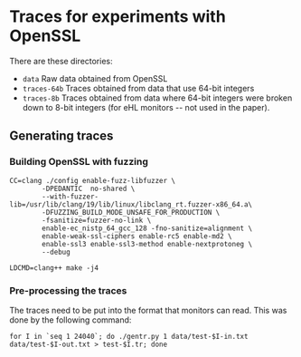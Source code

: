 # Traces for experiments with OpenSSL

There are these directories:
 - `data`        Raw data obtained from OpenSSL
 - `traces-64b`  Traces obtained from data that use 64-bit integers
 - `traces-8b`   Traces obtained from data where 64-bit integers were broken
                 down to 8-bit integers (for eHL monitors -- not used in the paper).

## Generating traces

### Building OpenSSL with fuzzing

```
CC=clang ./config enable-fuzz-libfuzzer \
        -DPEDANTIC  no-shared \ 
        --with-fuzzer-lib=/usr/lib/clang/19/lib/linux/libclang_rt.fuzzer-x86_64.a\
        -DFUZZING_BUILD_MODE_UNSAFE_FOR_PRODUCTION \
        -fsanitize=fuzzer-no-link \
        enable-ec_nistp_64_gcc_128 -fno-sanitize=alignment \
        enable-weak-ssl-ciphers enable-rc5 enable-md2 \
        enable-ssl3 enable-ssl3-method enable-nextprotoneg \
        --debug

LDCMD=clang++ make -j4
```


### Pre-processing the traces

The traces need to be put into the format that monitors can read.
This was done by the following command:

```
for I in `seq 1 24040`; do ./gentr.py 1 data/test-$I-in.txt data/test-$I-out.txt > test-$I.tr; done
```



